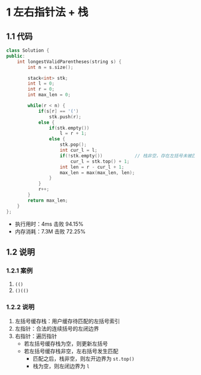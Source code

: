 # 1 左右指针法 + 栈
## 1.1 代码
```C++
class Solution {
public:
    int longestValidParentheses(string s) {
        int n = s.size();

        stack<int> stk;
        int l = 0;
        int r = 0;
        int max_len = 0;

        while(r < n) {
            if(s[r] == '(')
                stk.push(r);
            else {
                if(stk.empty())
                    l = r + 1;
                else {
                    stk.pop();
                    int cur_l = l;
                    if(!stk.empty())            // 栈非空，存在左括号未被匹配
                        cur_l = stk.top() + 1;
                    int len = r - cur_l + 1;
                    max_len = max(max_len, len);
                }
            }
            r++;
        }
        return max_len;
    }
};
```
+ 执行用时：4ms             击败 94.15%
+ 内存消耗：7.3M            击败 72.25%

## 1.2 说明
### 1.2.1 案例
1) `(()`
2) `()(()`
### 1.2.2 说明
1) 左括号缓存栈：用户缓存待匹配的左括号索引
2) 左指针：合法的连续括号的左闭边界
3) 右指针：遍历指针
   + 若左括号缓存栈为空，则更新左括号
   + 若左括号缓存栈非空，左右括号发生匹配
     + 匹配之后，栈非空，则左开边界为 `st.top()`
     + 栈为空，则左闭边界为 `l`